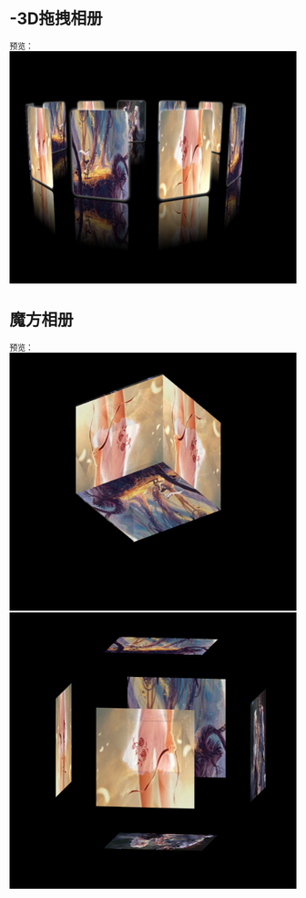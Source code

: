 # -3D拖拽相册
预览：</br>
![img](https://github.com/Month7/-3Dalbum/blob/master/imgs/%E9%A2%84%E8%A7%88.png)

# 魔方相册
预览：</br>
![img](https://github.com/Month7/-3Dalbum/blob/master/%E9%A2%84%E8%A7%881.png)
![img](https://github.com/Month7/-3Dalbum/blob/master/%E9%A2%84%E8%A7%882.png)
